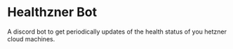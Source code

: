 # Healthzner Bot
A discord bot to get periodically updates of the health status of you hetzner cloud machines.
